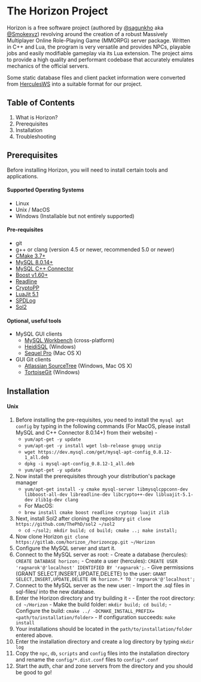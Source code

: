 

# The Horizon Project
Horizon is a free software project (authored by [@sagunkho](https://gitlab.com/sagunkho) aka [@Smokexyz](https://gitlab.com/Smokexyz)) revolving around the
creation of a robust Massively Multiplayer Online Role-Playing Game (MMORPG)
server package. Written in C++ and Lua, the program is very versatile and provides NPCs, playable jobs and easily modifiable gameplay via its Lua extension. The project aims to provide a high quality and performant codebase that accurately emulates mechanics of the official servers.

Some static database files and client packet information were converted from [HerculesWS](https://github.com/HerculesWS/Hercules) into a suitable format for our project.

Table of Contents
---------
1. What is Horizon?
2. Prerequisites
3. Installation
4. Troubleshooting

Prerequisites
-------------
Before installing Horizon, you will need to install certain tools and applications.

#### Supported Operating Systems
- Linux
- Unix / MacOS
- Windows (Installable but not entirely supported)

#### Pre-requisites
  - git
  - g++ or clang (version 4.5 or newer, recommended 5.0 or newer)
  - [CMake 3.7+](https://cmake.org/)
  - [MySQL 8.0.14+](https://dev.mysql.com/downloads/mysql/)
  - [MySQL C++ Connector](https://dev.mysql.com/downloads/connector/cpp/8.0.html)
  - [Boost v1.60+](https://www.boost.org/)
  - [Readline](https://tiswww.case.edu/php/chet/readline/rltop.html)
  - [CryptoPP](https://www.cryptopp.com/)
  - [LuaJit 5.1](http://luajit.org)
  - [SPDLog](https://github.com/gabime/spdlog)
  - [Sol2](https://github.com/ThePhD/sol2)

#### Optional, useful tools
  - MySQL GUI clients
    - [MySQL Workbench](http://www.mysql.com/downloads/workbench/) (cross-platform)
    - [HeidiSQL](http://www.heidisql.com/) (Windows)
    - [Sequel Pro](http://www.sequelpro.com/) (Mac OS X)
  - GUI Git clients
    - [Atlassian SourceTree](https://www.sourcetreeapp.com/) (Windows, Mac OS X)
    - [TortoiseGit](https://tortoisegit.org/) (Windows)

Installation
------------
#### Unix
1. Before installing the pre-requisites, you need to install the `mysql apt config` by typing in the following commands (For MacOS, please install MySQL and C++ Connector 8.0.14+) from their website) -
    - `yum/apt-get -y update`
    - `yum/apt-get -y install wget lsb-release gnupg unzip`
    - `wget https://dev.mysql.com/get/mysql-apt-config_0.8.12-1_all.deb`
    - `dpkg -i mysql-apt-config_0.8.12-1_all.deb`
    - `yum/apt-get -y update`
3. Now install the prerequisites through your distribution's package manager
    -  `yum/apt-get install -y cmake mysql-server libmysqlcppconn-dev libboost-all-dev libreadline-dev libcrypto++-dev libluajit-5.1-dev zlib1g-dev clang`
    - For MacOS:
    - `brew install cmake boost readline cryptopp luajit zlib`
  4. Next, install Sol2 after cloning the repository `git clone https://github.com/ThePhD/sol2 ~/sol2`
       - `cd ~/sol2; mkdir build; cd build; cmake ..; make install;`
  5. Now clone Horizon  `git clone https://gitlab.com/horizon_/horizoncpp.git ~/Horizon`
  6. Configure the MySQL server and start it.
  7. Connect to the MySQL server as root:
    - Create a database (hercules): `CREATE DATABASE horizon;`
    - Create a user (hercules): `CREATE USER 'ragnarok'@'localhost' IDENTIFIED BY 'ragnarok';`.
    - Give permissions (GRANT SELECT,INSERT,UPDATE,DELETE) to the user: `GRANT SELECT,INSERT,UPDATE,DELETE ON horizon.* TO 'ragnarok'@'localhost';`
  8. Connect to the MySQL server as the new user:
    - Import the .sql files in sql-files/ into the new database.
  9. Enter the Horizon directory and try building it -
    - Enter the root directory: `cd ~/Horizon`
    - Make the build folder: `mkdir build; cd build;`
    - Configure the build: `cmake ../ -DCMAKE_INSTALL_PREFIX=<path/to/installation/folder>`
    - If configuration succeeds: `make install`
  10. Your installations should be located in the `path/to/installation/folder` entered above.
  11. Enter the installation directory and create a log directory by typing `mkdir log`
  12. Copy the `npc`, `db`, `scripts` and `config` files into the installation directory and rename the `config/*.dist.conf` files to `config/*.conf`
  13. Start the auth, char and zone servers from the directory and you should be good to go!

